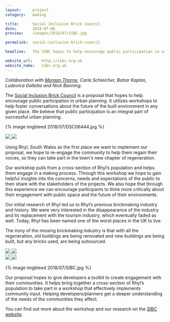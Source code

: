 ```yaml
---
layout:     project
category:   making

title:      Social Inclusion Brick Council
date:       2018-07-06
preview:    /images/2018/07/SIBC.jpg

permalink:  social-inclusion-brick-council

headline:   The SIBC hopes to help encourage public participation in urban planning. It utilises workshops to help foster conversations about the future of the built environment in any given place.

website_url:	http://sibc.org.uk
website_name:	sibc.org.uk
---
```

*Collaboration with <a href="https://morganjlthorne.com">Morgan Thorne</a>, Carla Schleicher, Bahar Kaplan, Ludovica Galletta and Nick Banning.*

The <a href="http://sibc.org.uk">Social Inclusion Brick Council</a> is a proposal that hopes to help encourage public participation in urban planning. It utilizes workshops to help foster conversations about the future of the built environment in any given place. We believe that public participation is an integral part of successful urban planning.

{% image imgbleed 2018/07/DSC06444.jpg %}

<div class="images-2x2">
    <a href="/images/2018/07/IMG_1530.jpg">
        <img src="/images/2018/07/IMG_1530.jpg">
    </a>
    <a href="/images/2018/07/IMG_1417.jpg">
        <img src="/images/2018/07/IMG_1417.jpg">
    </a>
</div>

Using Rhyl, South Wales as the first place we want to implement our proposal, we hope to re-engage the community to help them regain their voices, so they can take part in the town's new chapter of regeneration.

Our workshop pulls from a cross-section of Rhyl’s population and helps them engage in a making process. Through this workshop we hope to gain helpful insights into the concerns, needs and expectations of the public to then share with the stakeholders of the projects. We also hope that through this experience we can encourage participants to think more critically about their engagement with public space and the future of their environments.

Our initial research of Rhyl led us to Rhyl’s previous brickmaking industry and history. We were very interested in the disappearance of the industry and its replacement with the tourism industry, which eventually faded as well. Today, Rhyl has been named one of the worst places in the UK to live.

The irony of the missing brickmaking industry is that with all the regeneration, old buildings are being renovated and new buildings are being built, but any bricks used, are being outsourced.

<div class="images-2x2">
    <a href="/images/2018/07/DSC06426.jpg">
        <img src="/images/2018/07/DSC06426.jpg">
    </a>
    <a href="/images/2018/07/DSC_2717.jpg">
        <img src="/images/2018/07/DSC_2717.jpg">
    </a>
</div>

<div class="images-2x2">
    <a href="/images/2018/07/box_open.jpg">
        <img src="/images/2018/07/box_open.jpg">
    </a>
    <a href="/images/2018/07/DSC06466.jpg">
        <img src="/images/2018/07/DSC06466.jpg">
    </a>
</div>

{% image imgbleed 2018/07/SIBC.jpg %}

Our proposal hopes to give developers a toolkit to create engagement with their communities. It helps bring together a cross-section of Rhyl’s population to take part in a workshop that effectively implements community input. Helping developers/planners get a deeper understanding of the needs of the communities they affect.

You can find out more about the workshop and our research on the <a href="http://sibc.org.uk">SIBC website</a>.